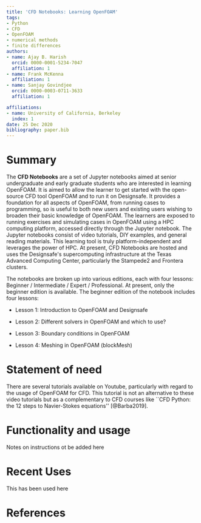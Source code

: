 ```yaml
---
title: 'CFD Notebooks: Learning OpenFOAM'
tags:
- Python
- CFD
- OpenFOAM
- numerical methods
- finite differences
authors:
- name: Ajay B. Harish
  orcid: 0000-0001-5234-7047
  affiliation: 1
- name: Frank McKenna
  affiliation: 1
- name: Sanjay Govindjee
  orcid: 0000-0003-0711-3633
  affiliation: 1

affiliations:
- name: University of California, Berkeley
  index: 1
date: 25 Dec 2020
bibliography: paper.bib
---
```


# Summary

The **CFD Notebooks** are a set of Jupyter notebooks aimed at senior undergraduate and early graduate students who are interested in learning OpenFOAM. It is aimed to allow the learner to get started with the open-source CFD tool OpenFOAM and to run it on Designsafe. It provides a foundation for all aspects of OpenFOAM, from running cases to programming, so is useful to both new users and existing users wishing to broaden their basic knowledge of OpenFOAM. The learners are exposed to running exercises and simulating cases in OpenFOAM using a HPC computing platform, accessed directly through the Jupyter notebook. The Jupyter notebooks consist of video tutorials, DIY examples, and general reading materials. This learning tool is truly platform-independent and leverages the power of HPC. At present, CFD Notebooks are hosted and uses the Designsafe's supercomputing infrastructure at the Texas Advanced Computing Center, particularly the Stampede2 and Frontera clusters.

The notebooks are broken up into various editions, each with four lessons: Beginner / Intermediate / Expert / Professional. At present, only the beginner edition is available. The beginner edition of the notebook includes four lessons:

* Lesson 1: Introduction to OpenFOAM and Designsafe

* Lesson 2: Different solvers in OpenFOAM and which to use?

* Lesson 3: Boundary conditions in OpenFOAM

* Lesson 4: Meshing in OpenFOAM (blockMesh)

# Statement of need

There are several tutorials available on Youtube, particularly with regard to the usage of OpenFOAM for CFD. This tutorial is not an alternative to these video tutorials but as a complementary to CFD courses like ``CFD Python: the 12 steps to Navier-Stokes equations'' [@Barba2019].

# Functionality and usage

Notes on instructions ot be added here

# Recent Uses

This has been used here

# References

